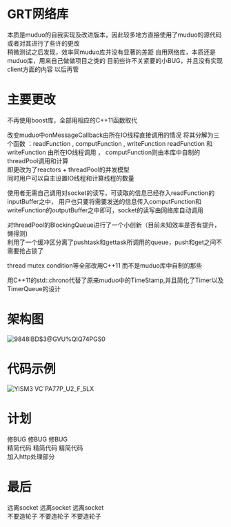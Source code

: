 # GRT网络库
本质是muduo的自我实现及改进版本，因此较多地方直接使用了muduo的源代码或者对其进行了些许的更改  
稍微测试之后发现，效率同muduo库并没有显著的差距
自用网络库，本质还是muduo库，用来自己做做项目之类的
目前些许不关紧要的小BUG，并且没有实现client方面的内容 以后再管

# 主要更改
不再使用boost库，全部用相应的C++11函数取代

改变muduo中onMessageCallback由所在IO线程直接调用的情况
将其分解为三个函数 ：readFunction , computFunction , writeFunction
readFunction 和 writeFunction 由所在IO线程调用 ， computFunction则由本库中自制的threadPool调用和计算  
即更改为了reactors + threadPool的并发模型  
同时用户可以自主设置IO线程和计算线程的数量

使用者无需自己调用对socket的读写，可读取的信息已经存入readFunction的inputBuffer之中，
用户也只要将需要发送的信息传入computFunction和writeFunction的outputBuffer之中即可，socket的读写由网络库自动调用  

对threadPool的BlockingQueue进行了一个小创新（目前未知效率是否有提升，懒得测)  
利用了一个缓冲区分离了pushtask和gettask所调用的queue，push和get之间不需要抢占锁了

thread mutex condition等全部改用C++11 而不是muduo库中自制的那些

用C++11的std::chrono代替了原来muduo中的TimeStamp,并且简化了Timer以及TimerQueue的设计

# 架构图
![9848IBD$3@GVU%QIQ74PGS0](https://user-images.githubusercontent.com/94041901/194054797-139ac03c-d1ab-448f-b2bd-f32e88323dd2.png)

# 代码示例
![YISM3 VC`PA77P_U2_F_5LX](https://user-images.githubusercontent.com/94041901/194057492-1aa7dc48-638d-42ae-8d01-9cc6821bc51f.png)

# 计划
修BUG 修BUG 修BUG   
精简代码 精简代码 精简代码  
加入http处理部分  

# 最后
远离socket 远离socket 远离socket  
不要造轮子 不要造轮子 不要造轮子  
